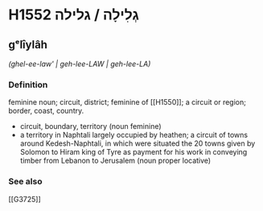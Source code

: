 # H1552 גְלִילָה / גלילה

## gᵉlîylâh

_(ghel-ee-law' | ɡeh-lee-LAW | ɡeh-lee-LA)_

### Definition

feminine noun; circuit, district; feminine of [[H1550]]; a circuit or region; border, coast, country.

- circuit, boundary, territory (noun feminine)
- a territory in Naphtali largely occupied by heathen; a circuit of towns around Kedesh-Naphtali, in which were situated the 20 towns given by Solomon to Hiram king of Tyre as payment for his work in conveying timber from Lebanon to Jerusalem (noun proper locative)
### See also

[[G3725]]

